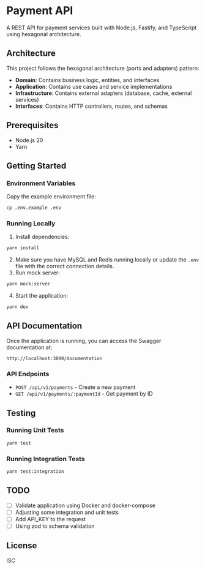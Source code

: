 # Payment API

A REST API for payment services built with Node.js, Fastify, and TypeScript using hexagonal architecture.

## Architecture

This project follows the hexagonal architecture (ports and adapters) pattern:

- **Domain**: Contains business logic, entities, and interfaces
- **Application**: Contains use cases and service implementations
- **Infrastructure**: Contains external adapters (database, cache, external services)
- **Interfaces**: Contains HTTP controllers, routes, and schemas

## Prerequisites

- Node.js 20
- Yarn

## Getting Started

### Environment Variables

Copy the example environment file:

```bash
cp .env.example .env
```

### Running Locally

1. Install dependencies:

```bash
yarn install
```
2. Make sure you have MySQL and Redis running locally or update the `.env` file with the correct connection details.
3. Run mock server:

```bash
yarn mock:server
```
4. Start the application:

```bash
yarn dev
```

## API Documentation

Once the application is running, you can access the Swagger documentation at:

```
http://localhost:3000/documentation
```

### API Endpoints

- `POST /api/v1/payments` - Create a new payment
- `GET /api/v1/payments/:paymentId` - Get payment by ID

## Testing

### Running Unit Tests

```bash
yarn test
```

### Running Integration Tests

```bash
yarn test:integration
```

## TODO

- [ ] Validate application using Docker and docker-compose
- [ ] Adjusting some integration and unit tests
- [ ] Add API_KEY to the request
- [ ] Using zod to schema validation

## License

ISC
